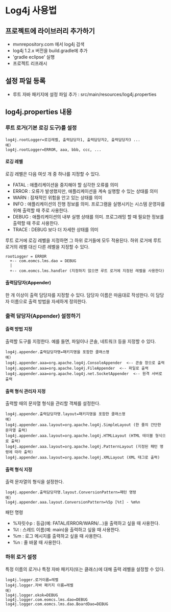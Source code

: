# Log4j 사용법

## 프로젝트에 라이브러리 추가하기

- mvnrepository.com 에서 log4j 검색
- log4j 1.2.x 버전을 build.gradle에 추가
- 'gradle eclipse' 실행
- 프로젝트 리프래시

## 설정 파일 등록

- 루트 자바 패키지에 설정 파일 추가 : src/main/resources/log4j.properties

## log4j.properties 내용

### 루트 로거(기본 로깅 도구)를 설정

```
log4j.rootLogger=로깅레벨, 출력담당자1, 출력담당자2, 출력담당자3 ...
예)
log4j.rootLogger=ERROR, aaa, bbb, ccc, ...
```

#### 로깅 레벨

로깅 레벨은 다음 여섯 개 중 하나를 지정할 수 있다.

- FATAL : 애플리케이션을 중지해야 할 심각한 오류를 의미
- ERROR : 오류가 발생했지만, 애플리케이션을 계속 실행할 수 있는 상태를 의미
- WARN : 잠재적인 위험을 안고 있는 상태를 의미
- INFO : 애플리케이션의 진행 정보를 의미. 프로그램을 실행시키는 시스템 운영자를 위해 출력할 때 주로 사용한다.
- DEBUG : 애플리케이션의 내부 실행 상태를 의미. 프로그래밍 할 때 필요한 정보를 출력할 때 주로 사용한다.
- TRACE : DEBUG 보다 더 자세한 상태를 의미

루트 로거에 로깅 레벨을 지정하면 그 하위 로거들에 모두 적용된다.
하위 로거에 루트 로거의 레벨 대신 다른 레벨을 지정할 수 있다.

```
rootLogger = ERROR
  +-- com.eomcs.lms.dao = DEBUG
  |
  +-- com.eomcs.lms.handler (지정하지 않으면 루트 로거에 지정된 레벨을 사용한다)
```

#### 출력담당자(Appender)

한 개 이상이 출력 담당자를 지정할 수 있다.
담당자 이름은 마음대로 작성한다. 
이 담당자 이름으로 출력 방법을 자세하게 정의한다. 

 
### 출력 담당자(Appender) 설정하기

#### 출력 방법 지정

출력할 도구를 지정한다. 예를 들면, 파일이나 콘솔, 네트워크 등을 지정할 수 있다.

```
log4j.appender.출력담당자명=패키지명을 포함한 클래스명
예)
log4j.appender.aaa=org.apache.log4j.ConsoleAppender  <-- 콘솔 창으로 출력
log4j.appender.aaa=org.apache.log4j.FileAppender  <-- 파일로 출력
log4j.appender.aaa=org.apache.log4j.net.SocketAppender  <-- 원격 서버로 출력
```

#### 출력 형식 관리자 지정

출력할 때의 문자열 형식을 관리할 객체를 설정한다.

```
log4j.appender.출력담당자명.layout=패키지명을 포함한 클래스명
예)
log4j.appender.aaa.layout=org.apache.log4j.SimpleLayout (한 줄의 간단한 문자열 출력)
log4j.appender.aaa.layout=org.apache.log4j.HTMLLayout (HTML 테이블 형식으로 출력)
log4j.appender.aaa.layout=org.apache.log4j.PatternLayout (지정된 패턴 명령에 따라 출력)
log4j.appender.aaa.layout=org.apache.log4j.XMLLayout (XML 태그로 출력)
```

#### 출력 형식 지정

출력 문자열의 형식을 설정한다.

```
log4j.appender.출력담당자명.layout.ConversionPattern=패턴 명령
예)
log4j.appender.aaa.layout.ConversionPattern=%5p [%t] - %m%n
```

패턴 명령 

- %자릿수p : 등급(예: FATAL/ERROR/WARN/...)을 출력하고 싶을 때 사용한다.
- %t : 스레드 이름(예: main)을 출력하고 싶을 때 사용한다.
- %m : 로그 메시지를 출력하고 싶을 때 사용한다.
- %n : 줄 바꿀 때 사용한다.

### 하위 로거 설정

특정 이름의 로거나 특정 자바 패키지(또는 클래스)에 대해 출력 레벨을 설정할 수 있다.

```
log4j.logger.로거이름=레벨
log4j.logger.자바 패키지 이름=레벨
예)
log4j.logger.okok=DEBUG
log4j.logger.com.eomcs.lms.dao=DEBUG
log4j.logger.com.eomcs.lms.dao.BoardDao=DEBUG

```








